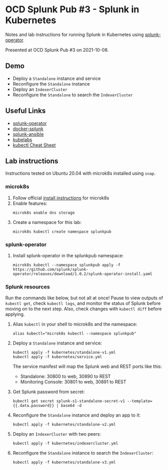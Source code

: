 # OCD Splunk Pub #3 - Splunk in Kubernetes
Notes and lab instructions for running Splunk in Kubernetes using [splunk-operator](https://github.com/splunk/splunk-operator).

Presented at OCD Splunk Pub #3 on 2021-10-08.

## Demo
- Deploy a `Standalone` instance and service
- Reconfigure the `Standalone` instance
- Deploy an `IndexerCluster`
- Reconfigure the `Standalone` to search the `IndexerCluster`

## Useful Links
- [splunk-operator](https://github.com/splunk/splunk-operator)
- [docker-splunk](https://github.com/splunk/docker-splunk)
- [splunk-ansible](https://github.com/splunk/splunk-ansible)
- [kubelabs](https://collabnix.github.io/kubelabs)
- [kubectl Cheat Sheet](https://kubernetes.io/docs/reference/kubectl/cheatsheet)

## Lab instructions
Instructions tested on Ubuntu 20.04 with microk8s installed using `snap`.

### microk8s
1. Follow official [install instructions](https://microk8s.io) for microk8s
2. Enable features:
	```
	microk8s enable dns storage
	```
3. Create a namespace for this lab:
	```
	microk8s kubectl create namespace splunkpub
	```

### splunk-operator
1. Install splunk-operator in the splunkpub namespace:
	```
	microk8s kubectl --namespace splunkpub apply -f https://github.com/splunk/splunk-operator/releases/download/1.0.2/splunk-operator-install.yaml
	```

### Splunk resources
Run the commands like below, but not all at once!
Pause to view outputs of `kubectl get`, check `kubectl logs`, and monitor the status of Splunk before moving on to the next step. Also, check changes with `kubectl diff` before applying.

1. Alias `kubectl` in your shell to microk8s and the namespace:
    ```
	alias kubectl="microk8s kubectl --namespace splunkpub"
	```

2. Deploy a `Standalone` instance and service:
	```
	kubectl apply -f kubernetes/standalone-v1.yml
	kubectl apply -f kubernetes/service.yml
	```
	The service manifest will map the Splunk web and REST ports like this:
	- Standalone: 30800 to web, 30890 to REST
	- Monitoring Console: 30801 to web, 30891 to REST

3. Get Splunk password from secret:
	```
	kubectl get secret splunk-s1-standalone-secret-v1 --template={{.data.password}} | base64 -d
	```

4. Reconfigure the `Standalone` instance and deploy an app to it:
	```
	kubectl apply -f kubernetes/standalone-v2.yml
	```

5. Deploy an `IndexerCluster` with two peers:
    ```
	kubectl apply -f kubernetes/indexercluster.yml
	```

6. Reconfigure the `Standalone` instance to search the `IndexerCluster`:
	```
	kubectl apply -f kubernetes/standalone-v3.yml
	```
